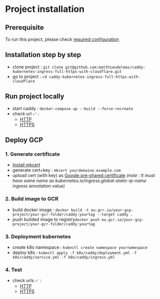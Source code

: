 # Project installation

## Prerequisite

To run this project, please check [required configuration](REQUIRED_CONFIG.md)

## Installation step by step

- clone project : `git clone git@github.com:matthieudelmas/caddy-kubernetes-ingress-full-https-with-cloudflare.git`
- go to project : `cd caddy-kubernetes-ingress-full-https-with-cloudflare`

## Run project locally

- start caddy : `docker-compose up --build --force-recreate`
- check url ✅ :
   - [HTTP](http://caddy-kubernetes-ingress-full-https-with-cloudflare.localhost)
   - [HTTPS](https://caddy-kubernetes-ingress-full-https-with-cloudflare.localhost)

## Deploy GCP

### 1. Generate certificate
- [Install mkcert](https://github.com/FiloSottile/mkcert#installation)
- generate cert+key : `mkcert yourdomaine.example.com`
- upload cert (with key) as [Google pre-shared certificate](https://cloud.google.com/kubernetes-engine/docs/how-to/ingress-multi-ssl#specifying_certificates_for_your_ingress) *(note : It must have same name as kubernetes.io/ingress.global-static-ip-name ingress annotation value)*

### 2. Build image to GCR
- build docker image : `docker build -t eu.gcr.io/your-gcp-project/your-gcr-folder/caddy:yourtag --target caddy .`
- push builded image to registry`docker push eu.gcr.io/your-gcp-project/your-gcr-folder/caddy:yourtag`

### 3. Deployment kubernetes
- create k8s namespace : `kubectl create namespace yournamespace`
- deploy k8s : `kubectl apply -f k8s/caddy/deployment.yml -f k8s/caddy/service.yml -f k8s/caddy/ingress.yml`

### 4. Test
- check urls ✅ :
    - [HTTP](http://yourdomain.example.com)
    - [HTTPS](https://yourdomain.example.com)
